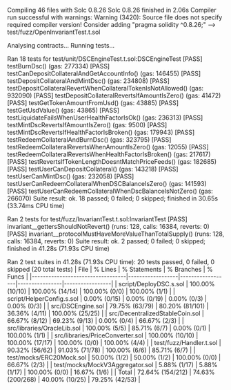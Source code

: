 Compiling 46 files with Solc 0.8.26
Solc 0.8.26 finished in 2.06s
Compiler run successful with warnings:
Warning (3420): Source file does not specify required compiler version! Consider adding "pragma solidity ^0.8.26;"
--> test/fuzz/OpenInvariantTest.t.sol

Analysing contracts...
Running tests...

Ran 18 tests for test/unit/DSCEngineTest.t.sol:DSCEngineTest
[PASS] testBurnDsc() (gas: 277334)
[PASS] testCanDepositCollateralAndGetAccountInfo() (gas: 146455)
[PASS] testDepositCollateralAndMintDsc() (gas: 234808)
[PASS] testDepositCollateralRevertWhenCollateralTokenIsNotAllowed() (gas: 932090)
[PASS] testDepositCollateralRevertsIfAmountIsZero() (gas: 41472)
[PASS] testGetTokenAmountFromUsd() (gas: 43885)
[PASS] testGetUsdValue() (gas: 43865)
[PASS] testLiquidateFailsWhenUserHealthFactorIsOk() (gas: 236313)
[PASS] testMintDscRevertsIfAmountIsZero() (gas: 9500)
[PASS] testMintDscRevertsIfHealthFactorIsBroken() (gas: 179943)
[PASS] testRedeemCollateralAndBurnDsc() (gas: 323795)
[PASS] testRedeemCollateralRevertsWhenAmountIsZero() (gas: 12055)
[PASS] testRedeemCollateralRevertsWhenHealthFactorIsBroken() (gas: 217617)
[PASS] testRevertsIfTokenLengthDoesntMatchPriceFeeds() (gas: 182685)
[PASS] testUserCanDepositCollateral() (gas: 143218)
[PASS] testUserCanMintDsc() (gas: 232058)
[PASS] testUserCanRedeemCollateralWhenDSCBalanceIsZero() (gas: 141593)
[PASS] testUserCanRedeemCollateralWhenDscBalanceIsNotZero() (gas: 266070)
Suite result: ok. 18 passed; 0 failed; 0 skipped; finished in 30.65s (33.74ms CPU time)

Ran 2 tests for test/fuzz/InvariantTest.t.sol:InvariantTest
[PASS] invariant__gettersShouldNotRevert() (runs: 128, calls: 16384, reverts: 0)
[PASS] invariant__protocolMustHaveMoreValueThanTotalSupply() (runs: 128, calls: 16384, reverts: 0)
Suite result: ok. 2 passed; 0 failed; 0 skipped; finished in 41.28s (71.93s CPU time)

Ran 2 test suites in 41.28s (71.93s CPU time): 20 tests passed, 0 failed, 0 skipped (20 total tests)
| File                             | % Lines          | % Statements     | % Branches     | % Funcs         |
|----------------------------------|------------------|------------------|----------------|-----------------|
| script/DeployDSC.s.sol           | 100.00% (10/10)  | 100.00% (14/14)  | 100.00% (0/0)  | 100.00% (1/1)   |
| script/HelperConfig.s.sol        | 0.00% (0/15)     | 0.00% (0/19)     | 0.00% (0/3)    | 0.00% (0/3)     |
| src/DSCEngine.sol                | 79.75% (63/79)   | 80.20% (81/101)  | 36.36% (4/11)  | 100.00% (25/25) |
| src/DecentralizedStableCoin.sol  | 66.67% (8/12)    | 69.23% (9/13)    | 0.00% (0/4)    | 66.67% (2/3)    |
| src/libraries/OracleLib.sol      | 100.00% (5/5)    | 85.71% (6/7)     | 0.00% (0/1)    | 100.00% (1/1)   |
| src/libraries/PriceConverter.sol | 100.00% (10/10)  | 100.00% (17/17)  | 100.00% (0/0)  | 100.00% (4/4)   |
| test/fuzz/Handler.t.sol          | 90.32% (56/62)   | 91.03% (71/78)   | 100.00% (6/6)  | 85.71% (6/7)    |
| test/mocks/ERC20Mock.sol         | 50.00% (1/2)     | 50.00% (1/2)     | 100.00% (0/0)  | 66.67% (2/3)    |
| test/mocks/MockV3Aggregator.sol  | 5.88% (1/17)     | 5.88% (1/17)     | 100.00% (0/0)  | 16.67% (1/6)    |
| Total                            | 72.64% (154/212) | 74.63% (200/268) | 40.00% (10/25) | 79.25% (42/53)  |
